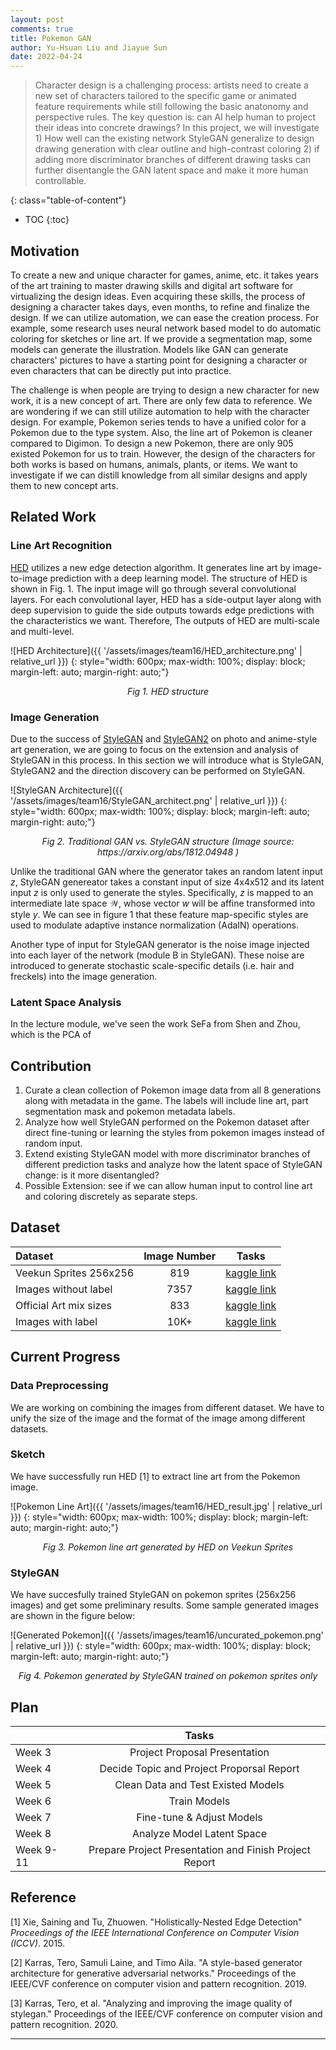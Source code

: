 ```yaml
---
layout: post
comments: true
title: Pokemon GAN
author: Yu-Hsuan Liu and Jiayue Sun
date: 2022-04-24
---
```



> Character design is a challenging process: artists need to create a new set of characters tailored to the specific game or animated feature requirements while still following the basic anatonomy and perspective rules. The key question is: can AI help human to project their ideas into concrete drawings? In this project, we will investigate 1) How well can the existing network StyleGAN generalize to design drawing generation with clear outline and high-contrast coloring 2) if adding more discriminator branches of different drawing tasks can further disentangle the GAN latent space and make it more human controllable. 

<!--more-->
{: class="table-of-content"}
* TOC
{:toc}

## Motivation
To create a new and unique character for games, anime, etc. it takes years of the art training to master drawing skills and digital art software for virtualizing the design ideas. Even acquiring these skills, the process of designing a character takes days, even months, to refine and finalize the design. If we can utilize automation, we can ease the creation process. For example, some research uses neural network based model to do automatic coloring for sketches or line art. If we provide a segmentation map, some models can generate the illustration. Models like GAN can generate characters' pictures to have a starting point for designing a character or even characters that can be directly put into practice.

The challenge is when people are trying to design a new character for new work, it is a new concept of art. There are only few data to reference. We are wondering if we can still utilize automation to help with the character design. For example, Pokemon series tends to have a unified color for a Pokemon due to the type system. Also, the line art of Pokemon is cleaner compared to Digimon. To design a new Pokemon, there are only 905 existed Pokemon for us to train. However, the design of the characters for both works is based on humans, animals, plants, or items. We want to investigate if we can distill knowledge from all similar designs and apply them to new concept arts.

## Related Work

### Line Art Recognition
[HED](https://openaccess.thecvf.com/content_iccv_2015/papers/Xie_Holistically-Nested_Edge_Detection_ICCV_2015_paper.pdf) utilizes a new edge detection algorithm. It generates line art by  image-to-image prediction with a deep learning model. The structure of HED is shown in Fig. 1. The input image will go through several convolutional layers. For each convolutional layer, HED has a side-output layer along with deep supervision to guide the side outputs towards edge predictions with the characteristics we want. Therefore, The outputs of HED are multi-scale and multi-level.

![HED Architecture]({{ '/assets/images/team16/HED_architecture.png' | relative_url }})
{: style="width: 600px; max-width: 100%; display: block; margin-left: auto; margin-right: auto;"}
<div style="text-align: center;">
  <i>Fig 1. HED structure</i>
</div>

### Image Generation

Due to the success of [StyleGAN](https://arxiv.org/pdf/1812.04948.pdf) and [StyleGAN2](https://arxiv.org/pdf/1912.04958.pdf) on photo and anime-style art generation, we are going to focus on the extension and analysis of StyleGAN in this process. In this section we will introduce what is StyleGAN, StyleGAN2 and the direction discovery can be performed on StyleGAN. 

![StyleGAN Architecture]({{ '/assets/images/team16/StyleGAN_architect.png' | relative_url }})
{: style="width: 600px; max-width: 100%; display: block; margin-left: auto; margin-right: auto;"}
<div style="text-align: center;">
  <i>Fig 2. Traditional GAN vs. StyleGAN structure (Image source: <a> https://arxiv.org/abs/1812.04948 </a>)</i>
</div>

Unlike the traditional GAN where the generator takes an random latent input $z$, StyleGAN genereator takes a constant input of size 4x4x512 and its latent input $z$ is only used to generate the styles. Specifically, $z$ is mapped to an intermediate late space $\mathcal{W}$, whose vector $w$ will be affine transformed into style $y$. We can see in figure 1 that these feature map-specific styles are used to modulate adaptive instance normalization (AdaIN) operations.

Another type of input for StyleGAN generator is the noise image injected into each layer of the network (module B in StyleGAN). These noise are introduced to generate stochastic scale-specific details (i.e. hair and freckels) into the image generation.

### Latent Space Analysis
In the lecture module, we've seen the work SeFa from Shen and Zhou, which is the PCA of 



## Contribution
1. Curate a clean collection of Pokemon image data from all 8 generations along with metadata in the game. The labels will include line art, part segmentation mask and pokemon metadata labels. 
2. Analyze how well StyleGAN performed on the Pokemon dataset after direct fine-tuning or learning the styles from pokemon images instead of random input.
3. Extend existing StyleGAN model with more discriminator branches of different prediction tasks and analyze how the latent space of StyleGAN change: is it more disentangled? 
4. Possible Extension: see if we can allow human input to control line art and coloring discretely as separate steps. 


## Dataset

| Dataset                 | Image Number| Tasks       |
| :---                    | :---:        |    :----:   | 
| Veekun Sprites 256x256  | 819         | [kaggle link](https://www.kaggle.com/datasets/kvpratama/pokemon-images-dataset)|
| Images without label    | 7357        | [kaggle link](https://www.kaggle.com/datasets/djilax/pkmn-image-dataset)       |
| Official Art mix sizes  | 833         | [kaggle link](https://www.kaggle.com/datasets/daemonspade/pokemon-images)|
|Images with label        | 10K+        | [kaggle link](https://www.kaggle.com/datasets/thedagger/pokemon-generation-one) |



## Current Progress
### Data Preprocessing
We are working on combining the images from different dataset. We have to unify the size of the image and the format of the image among different datasets. 


### Sketch
We have successfully run HED [1] to extract line art from the Pokemon image.

![Pokemon Line Art]({{ '/assets/images/team16/HED_result.jpg' | relative_url }})
{: style="width: 600px; max-width: 100%; display: block; margin-left: auto; margin-right: auto;"}
<div style="text-align: center;">
  <i>Fig 3. Pokemon line art generated by HED on Veekun Sprites</i>
</div>


### StyleGAN
We have succesfully trained StyleGAN on pokemon sprites (256x256 images) and get some preliminary results. Some sample generated images are shown in the figure below:

![Generated Pokemon]({{ '/assets/images/team16/uncurated_pokemon.png' | relative_url }})
{: style="width: 600px; max-width: 100%; display: block; margin-left: auto; margin-right: auto;"}
<div style="text-align: center;">
  <i>Fig 4. Pokemon generated by StyleGAN trained on pokemon sprites only</i>
</div>




## Plan

|               | Tasks       |
| :---          |    :----:   | 
| Week 3        | Project Proposal Presentation |
| Week 4        | Decide Topic and Project Proporsal Report  |
| Week 5        | Clean Data and Test Existed Models |
| Week 6        | Train Models |
| Week 7        | Fine-tune & Adjust Models  |
| Week 8        | Analyze Model Latent Space |
| Week 9-11     | Prepare Project Presentation and Finish Project Report |


## Reference

[1] Xie, Saining and Tu, Zhuowen. "Holistically-Nested Edge Detection" *Proceedings of the IEEE International Conference on Computer Vision (ICCV)*. 2015.

[2] Karras, Tero, Samuli Laine, and Timo Aila. "A style-based generator architecture for generative adversarial networks." Proceedings of the IEEE/CVF conference on computer vision and pattern recognition. 2019.

[3] Karras, Tero, et al. "Analyzing and improving the image quality of stylegan." Proceedings of the IEEE/CVF conference on computer vision and pattern recognition. 2020.





---

